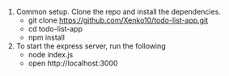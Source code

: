 1. Common setup.
   Clone the repo and install the dependencies.
   - git clone https://github.com/Xenko10/todo-list-app.git
   - cd todo-list-app
   - npm install
2. To start the express server, run the following
   - node index.js
   - open http://localhost:3000
